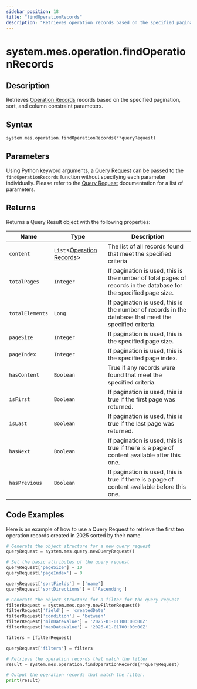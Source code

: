```yaml
---
sidebar_position: 18
title: "findOperationRecords"
description: "Retrieves operation records based on the specified pagination, sort, and column constraint parameters."
---
```


# system.mes.operation.findOperationRecords

## Description

Retrieves [Operation Records](../../data-model/operation-model/operation-record) records based on the specified pagination, sort, and column constraint parameters.

## Syntax

```python
system.mes.operation.findOperationRecords(**queryRequest)
```

## Parameters

Using Python keyword arguments, a [Query Request](../query-script-api/new-query-request) can be passed to the `findOperationRecords` function
without specifying each parameter individually. Please refer to the [Query Request](../query-script-api/new-query-request) documentation for a list of parameters.

## Returns

Returns a Query Result object with the following properties:

| Name            | Type                                                                                 | Description                                                                                                      |
| --------------- | ------------------------------------------------------------------------------------ | ---------------------------------------------------------------------------------------------------------------- |
| `content`       | `List`&lt;[Operation Records](../../data-model/operation-model/operation-record)&gt; | The list of all records found that meet the specified criteria                                                   |
| `totalPages`    | `Integer`                                                                            | If pagination is used, this is the number of total pages of records in the database for the specified page size. |
| `totalElements` | `Long`                                                                               | If pagination is used, this is the number of records in the database that meet the specified criteria.           |
| `pageSize`      | `Integer`                                                                            | If pagination is used, this is the specified page size.                                                          |
| `pageIndex`     | `Integer`                                                                            | If pagination is used, this is the specified page index.                                                         |
| `hasContent`    | `Boolean`                                                                            | True if any records were found that meet the specified criteria.                                                 |
| `isFirst`       | `Boolean`                                                                            | If pagination is used, this is true if the first page was returned.                                              |
| `isLast`        | `Boolean`                                                                            | If pagination is used, this is true if the last page was returned.                                               |
| `hasNext`       | `Boolean`                                                                            | If pagination is used, this is true if there is a page of content available after this one.                      |
| `hasPrevious`   | `Boolean`                                                                            | If pagination is used, this is true if there is a page of content available before this one.                     |

## Code Examples

Here is an example of how to use a Query Request to retrieve the first ten operation records created in 2025 sorted by their
name.

```python
# Generate the object structure for a new query request
queryRequest = system.mes.query.newQueryRequest()

# Set the basic attributes of the query request
queryRequest['pageSize'] = 10
queryRequest['pageIndex'] = 0

queryRequest['sortFields'] = ['name']
queryRequest['sortDirections'] = ['Ascending']

# Generate the object structure for a filter for the query request
filterRequest = system.mes.query.newFilterRequest()
filterRequest['field'] = 'createdDate'
filterRequest['condition'] = 'between'
filterRequest['minDateValue'] = '2025-01-01T00:00:00Z'
filterRequest['maxDateValue'] = '2026-01-01T00:00:00Z'

filters = [filterRequest]

queryRequest['filters'] = filters

# Retrieve the operation records that match the filter
result = system.mes.operation.findOperationRecords(**queryRequest)

# Output the operation records that match the filter.
print(result)
```

